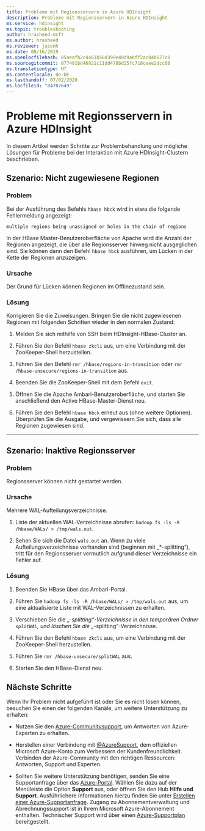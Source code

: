 ```yaml
---
title: Probleme mit Regionsservern in Azure HDInsight
description: Probleme mit Regionsservern in Azure HDInsight
ms.service: hdinsight
ms.topic: troubleshooting
author: hrasheed-msft
ms.author: hrasheed
ms.reviewer: jasonh
ms.date: 08/16/2019
ms.openlocfilehash: 85aeafb2c4461b50d399e40d9abff2ac04b677c0
ms.sourcegitcommit: 877491bd46921c11dd478bd25fc718ceee2dcc08
ms.translationtype: HT
ms.contentlocale: de-DE
ms.lasthandoff: 07/02/2020
ms.locfileid: "84707649"
---
```

# <a name="issues-with-region-servers-in-azure-hdinsight"></a>Probleme mit Regionsservern in Azure HDInsight

In diesem Artikel werden Schritte zur Problembehandlung und mögliche Lösungen für Probleme bei der Interaktion mit Azure HDInsight-Clustern beschrieben.

## <a name="scenario-unassigned-regions"></a>Szenario: Nicht zugewiesene Regionen

### <a name="issue"></a>Problem

Bei der Ausführung des Befehls `hbase hbck` wird in etwa die folgende Fehlermeldung angezeigt:

```
multiple regions being unassigned or holes in the chain of regions
```

In der HBase Master-Benutzeroberfläche von Apache wird die Anzahl der Regionen angezeigt, die über alle Regionsserver hinweg nicht ausgeglichen sind. Sie können dann den Befehl `hbase hbck` ausführen, um Lücken in der Kette der Regionen anzuzeigen.

### <a name="cause"></a>Ursache

Der Grund für Lücken können Regionen im Offlinezustand sein.

### <a name="resolution"></a>Lösung

Korrigieren Sie die Zuweisungen. Bringen Sie die nicht zugewiesenen Regionen mit folgenden Schritten wieder in den normalen Zustand:

1. Melden Sie sich mithilfe von SSH beim HDInsight-HBase-Cluster an.

1. Führen Sie den Befehl `hbase zkcli` aus, um eine Verbindung mit der ZooKeeper-Shell herzustellen.

1. Führen Sie den Befehl `rmr /hbase/regions-in-transition` oder `rmr /hbase-unsecure/regions-in-transition` aus.

1. Beenden Sie die ZooKeeper-Shell mit dem Befehl `exit`.

1. Öffnen Sie die Apache Ambari-Benutzeroberfläche, und starten Sie anschließend den Active HBase-Master-Dienst neu.

1. Führen Sie den Befehl `hbase hbck` erneut aus (ohne weitere Optionen). Überprüfen Sie die Ausgabe, und vergewissern Sie sich, dass alle Regionen zugewiesen sind.

---

## <a name="scenario-dead-region-servers"></a>Szenario: Inaktive Regionsserver

### <a name="issue"></a>Problem

Regionsserver können nicht gestartet werden.

### <a name="cause"></a>Ursache

Mehrere WAL-Aufteilungsverzeichnisse.

1. Liste der aktuellen WAL-Verzeichnisse abrufen: `hadoop fs -ls -R /hbase/WALs/ > /tmp/wals.out`.

1. Sehen Sie sich die Datei `wals.out` an. Wenn zu viele Aufteilungsverzeichnisse vorhanden sind (beginnen mit „*-splitting“), tritt für den Regionsserver vermutlich aufgrund dieser Verzeichnisse ein Fehler auf.

### <a name="resolution"></a>Lösung

1. Beenden Sie HBase über das Ambari-Portal.

1. Führen Sie `hadoop fs -ls -R /hbase/WALs/ > /tmp/wals.out` aus, um eine aktualisierte Liste mit WAL-Verzeichnissen zu erhalten.

1. Verschieben Sie die „*-splitting“-Verzeichnisse in den temporären Ordner `splitWAL`, und löschen Sie die „*-splitting“-Verzeichnisse.

1. Führen Sie den Befehl `hbase zkcli` aus, um eine Verbindung mit der ZooKeeper-Shell herzustellen.

1. Führen Sie `rmr /hbase-unsecure/splitWAL` aus.

1. Starten Sie den HBase-Dienst neu.

## <a name="next-steps"></a>Nächste Schritte

Wenn Ihr Problem nicht aufgeführt ist oder Sie es nicht lösen können, besuchen Sie einen der folgenden Kanäle, um weitere Unterstützung zu erhalten:

* Nutzen Sie den [Azure-Communitysupport](https://azure.microsoft.com/support/community/), um Antworten von Azure-Experten zu erhalten.

* Herstellen einer Verbindung mit [@AzureSupport](https://twitter.com/azuresupport), dem offiziellen Microsoft Azure-Konto zum Verbessern der Kundenfreundlichkeit. Verbinden der Azure-Community mit den richtigen Ressourcen: Antworten, Support und Experten.

* Sollten Sie weitere Unterstützung benötigen, senden Sie eine Supportanfrage über das [Azure-Portal](https://portal.azure.com/?#blade/Microsoft_Azure_Support/HelpAndSupportBlade/). Wählen Sie dazu auf der Menüleiste die Option **Support** aus, oder öffnen Sie den Hub **Hilfe und Support**. Ausführlichere Informationen hierzu finden Sie unter [Erstellen einer Azure-Supportanfrage](https://docs.microsoft.com/azure/azure-portal/supportability/how-to-create-azure-support-request). Zugang zu Abonnementverwaltung und Abrechnungssupport ist in Ihrem Microsoft Azure-Abonnement enthalten. Technischer Support wird über einen [Azure-Supportplan](https://azure.microsoft.com/support/plans/) bereitgestellt.
